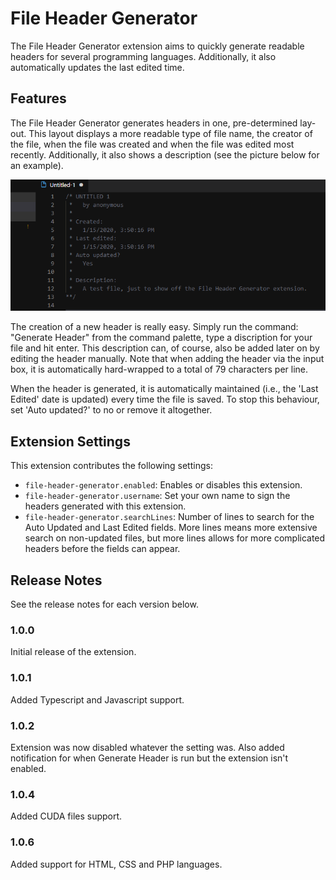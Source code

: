 # File Header Generator

The File Header Generator extension aims to quickly generate readable headers for several programming languages. Additionally, it also automatically updates the last edited time.

## Features

The File Header Generator generates headers in one, pre-determined lay-out. This layout displays a more readable type of file name, the creator of the file, when the file was created and when the file was edited most recently. Additionally, it also shows a description (see the picture below for an example).

![Example Header](images/header_example.png)

The creation of a new header is really easy. Simply run the command: "Generate Header" from the command palette, type a discription for your file and hit enter. This description can, of course, also be added later on by editing the header manually. Note that when adding the header via the input box, it is automatically hard-wrapped to a total of 79 characters per line.

When the header is generated, it is automatically maintained (i.e., the 'Last Edited' date is updated) every time the file is saved. To stop this behaviour, set 'Auto updated?' to no or remove it altogether.

## Extension Settings

This extension contributes the following settings:

* `file-header-generator.enabled`: Enables or disables this extension.
* `file-header-generator.username`: Set your own name to sign the headers generated with this extension.
* `file-header-generator.searchLines`: Number of lines to search for the Auto Updated and Last Edited fields. More lines means more extensive search on non-updated files, but more lines allows for more complicated headers before the fields can appear.


## Release Notes

See the release notes for each version below.

### 1.0.0

Initial release of the extension.

### 1.0.1

Added Typescript and Javascript support.

### 1.0.2

Extension was now disabled whatever the setting was. Also added notification for when Generate Header is run but the extension isn't enabled.

### 1.0.4

Added CUDA files support.

### 1.0.6

Added support for HTML, CSS and PHP languages.